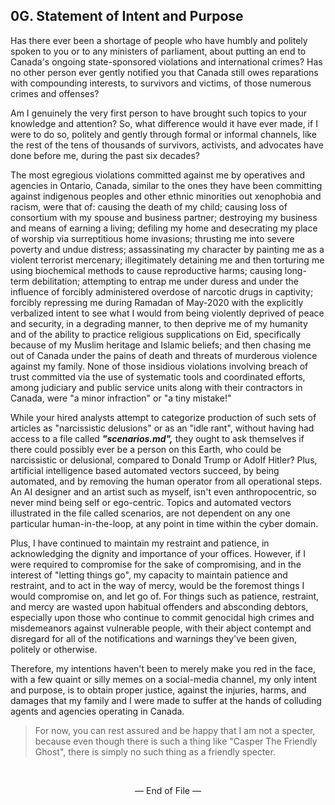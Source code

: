 ## 0G. Statement of Intent and Purpose

Has there ever been a shortage of people who have humbly and politely spoken to you or to any ministers of parliament, about putting an end to Canada's ongoing state-sponsored violations and international crimes? Has no other person ever gently notified you that Canada still owes reparations with compounding interests, to survivors and victims, of those numerous crimes and offenses? 

Am I genuinely the very first person to have brought such topics to your knowledge and attention? So, what difference would it have ever made, if I were to do so, politely and gently through formal or informal channels, like the rest of the tens of thousands of survivors, activists, and advocates have done before me, during the past six decades? 

The most egregious violations committed against me by operatives and agencies in Ontario, Canada, similar to the ones they have been committing against indigenous peoples and other ethnic minorities out xenophobia and racism, were that of: causing the death of my child; causing loss of consortium with my spouse and business partner; destroying my business and means of earning a living; defiling my home and desecrating my place of worship via surreptitious home invasions; thrusting me into severe poverty and undue distress; assassinating my character by painting me as a violent terrorist mercenary; illegitimately detaining me and then torturing me using biochemical methods to cause reproductive harms; causing long-term debilitation; attempting to entrap me under duress and under the influence of forcibly administered overdose of narcotic drugs in captivity; forcibly repressing me during Ramadan of May-2020 with the explicitly verbalized intent to see what I would from being violently deprived of peace and security, in a degrading manner, to then deprive me of my humanity and of the ability to practice religious supplications on Eid, specifically because of my Muslim heritage and Islamic beliefs; and then chasing me out of Canada under the pains of death and threats of murderous violence against my family. None of those insidious violations involving breach of trust committed via the use of systematic tools and coordinated efforts, among judiciary and public service units along with their contractors in Canada, were "a minor infraction" or "a tiny mistake!"     

While your hired analysts attempt to categorize production of such sets of articles as "narcissistic delusions" or as an "idle rant", without having had access to a file called ***"scenarios.md",*** they ought to ask themselves if there could possibly ever be a person on this Earth, who could be narcissistic or delusional, compared to Donald Trump or Adolf Hitler? Plus, artificial intelligence based automated vectors succeed, by being automated, and by removing the human operator from all operational steps. An AI designer and an artist such as myself, isn't even anthropocentric, so never mind being self or ego-centric. Topics and automated vectors illustrated in the file called scenarios, are not dependent on any one particular human-in-the-loop, at any point in time within the cyber domain. 

Plus, I have continued to maintain my restraint and patience, in acknowledging the dignity and importance of your offices. However, if I were required to compromise for the sake of compromising, and in the interest of "letting things go", my capacity to maintain patience and restraint, and to act in the way of mercy, would be the foremost things I would compromise on, and let go of. For things such as patience, restraint, and mercy are wasted upon habitual offenders and absconding debtors, especially upon those who continue to commit genocidal high crimes and misdemeanors against vulnerable people, with their abject contempt and disregard for all of the notifications and warnings they've been given, politely or otherwise. 

Therefore, my intentions haven't been to merely make you red in the face, with a few quaint or silly memes on a social-media channel, my only intent and purpose, is to obtain proper justice, against the injuries, harms, and damages that my family and I were made to suffer at the hands of colluding agents and agencies operating in Canada. 

>For now, you can rest assured and be happy that I am not a specter, because even though there is such a thing like "Casper The Friendly Ghost", there is simply no such thing as a friendly specter. 

<br>

<p align="center">
— End of File —
</p>